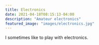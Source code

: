 ```yaml
---
title: Electronics
date: 2021-04-18T08:15:13-04:00
description: "Amateur electronics"
featured_image: "images/electronics.jpg"
---
```


I sometimes like to play with electronics.
